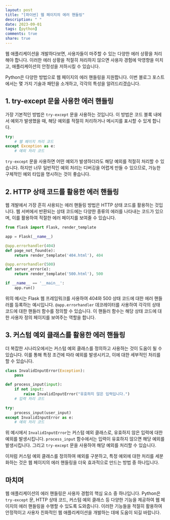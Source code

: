 ```yaml
---
layout: post
title: "[파이썬] 웹 페이지의 에러 핸들링"
description: " "
date: 2023-09-01
tags: [python]
comments: true
share: true
---
```


웹 애플리케이션을 개발하다보면, 사용자들이 마주할 수 있는 다양한 에러 상황을 처리해야 합니다. 이러한 에러 상황을 적절히 처리하지 않으면 사용자 경험에 악영향을 미치고, 애플리케이션의 안정성을 저하시킬 수 있습니다.

Python은 다양한 방법으로 웹 페이지의 에러 핸들링을 지원합니다. 이번 블로그 포스트에서는 몇 가지 기술과 패턴을 소개하고, 각각의 특성을 알려드리겠습니다.

## 1. try-except 문을 사용한 에러 핸들링

가장 기본적인 방법은 `try-except` 문을 사용하는 것입니다. 이 방법은 코드 블록 내에서 예외가 발생했을 때, 해당 예외를 적절히 처리하거나 메시지를 표시할 수 있게 합니다.

```python
try:
    # 웹 페이지 처리 코드
except Exception as e:
    # 예외 처리 코드
```

`try-except` 문을 사용하면 어떤 예외가 발생하더라도 해당 예외를 적절히 처리할 수 있습니다. 하지만 너무 일반적인 예외 처리는 디버깅을 어렵게 만들 수 있으므로, 가능한 구체적인 예외 타입을 명시하는 것이 좋습니다.

## 2. HTTP 상태 코드를 활용한 에러 핸들링

웹 개발에서 가장 흔히 사용되는 에러 핸들링 방법은 HTTP 상태 코드를 활용하는 것입니다. 웹 서버에서 반환되는 상태 코드에는 다양한 종류의 에러를 나타내는 코드가 있으며, 이를 활용하여 적절한 에러 페이지를 보여줄 수 있습니다.

```python
from flask import Flask, render_template

app = Flask(__name__)

@app.errorhandler(404)
def page_not_found(e):
    return render_template('404.html'), 404

@app.errorhandler(500)
def server_error(e):
    return render_template('500.html'), 500

if __name__ == '__main__':
    app.run()
```

위의 예시는 Flask 웹 프레임워크를 사용하여 404와 500 상태 코드에 대한 에러 핸들러를 등록하는 예시입니다. `@app.errorhandler` 데코레이터를 사용하여 각각의 상태 코드에 대한 핸들러 함수를 정의할 수 있습니다. 이 핸들러 함수는 해당 상태 코드에 대한 사용자 정의 페이지를 보여주는 역할을 합니다.

## 3. 커스텀 예외 클래스를 활용한 에러 핸들링

더 복잡한 시나리오에서는 커스텀 예외 클래스를 정의하고 사용하는 것이 도움이 될 수 있습니다. 이를 통해 특정 조건에 따라 예외를 발생시키고, 이에 대한 세부적인 처리를 할 수 있습니다.

```python
class InvalidInputError(Exception):
    pass

def process_input(input):
    if not input:
        raise InvalidInputError("유효하지 않은 입력입니다.")
    # 입력 처리 코드

try:
    process_input(user_input)
except InvalidInputError as e:
    # 예외 처리 코드
```

위 예시에서 `InvalidInputError`는 커스텀 예외 클래스로, 유효하지 않은 입력에 대한 예외를 발생시킵니다. `process_input` 함수에서는 입력이 유효하지 않으면 해당 예외를 발생시킵니다. 그리고 `try-except` 문을 사용하여 해당 예외를 처리할 수 있습니다.

이처럼 커스텀 예외 클래스를 정의하여 예외를 구분하고, 특정 예외에 대한 처리를 세분화하는 것은 웹 페이지의 에러 핸들링을 더욱 효과적으로 만드는 방법 중 하나입니다.

## 마치며

웹 애플리케이션의 에러 핸들링은 사용자 경험의 핵심 요소 중 하나입니다. Python은 `try-except` 문, HTTP 상태 코드, 커스텀 예외 클래스 등 다양한 기능을 제공하여 웹 페이지의 에러 핸들링을 수행할 수 있도록 도와줍니다. 이러한 기능들을 적절히 활용하여 안정적이고 사용자 친화적인 웹 애플리케이션을 개발하는 데에 도움이 되길 바랍니다.